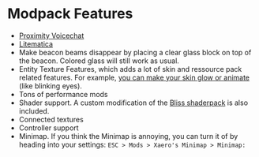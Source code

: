 # Modpack Features

- [Proximity Voicechat](./vc.md)
- [Litematica](pathname://https://litematica.org/)
- Make beacon beams disappear by placing a clear glass block on top of the beacon. Colored glass will still work as usual.
- Entity Texture Features, which adds a lot of skin and ressource pack related features. For example, [you can make your skin glow or animate](pathname://https://github.com/Traben-0/Entity_Texture_Features/blob/ETF-Main/.github/README-assets/SKIN_GUIDE.md) (like blinking eyes).
- Tons of performance mods
- Shader support. A custom modification of the [Bliss shaderpack](pathname://https://github.com/X0nk/Bliss-Shader/releases) is also included.
- Connected textures
- Controller support
- Minimap. If you think the Minimap is annoying, you can turn it of by heading into your settings: `ESC > Mods > Xaero's Minimap > Minimap:`